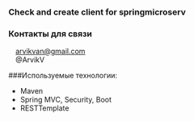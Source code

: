 
### Check and create client for springmicroserv

### Контакты для связи<br>
<img src="https://img.icons8.com/clouds/100/000000/gmail-new.png" width="10"/> arvikvan@gmail.com<br>
<img src="https://img.icons8.com/color/100/000000/telegram-app--v2.png" width="10"/> @ArvikV

###Используемые технологии:
- Maven
- Spring MVC, Security, Boot
- RESTTemplate
